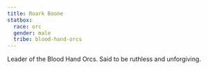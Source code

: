 ```yaml
---
title: Roark Boone
statbox:
  race: orc
  gender: male
  tribe: blood-hand-orcs
---
```


Leader of the Blood Hand Orcs. Said to be ruthless and unforgiving.
